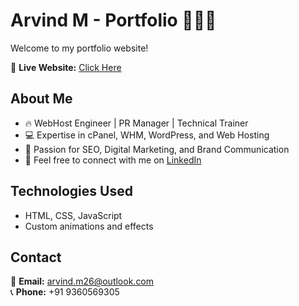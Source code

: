 # Arvind M - Portfolio 👨‍💻🚀

Welcome to my portfolio website!

🔗 **Live Website:** [Click Here](https://arvind.infinityfreeapp.com)

## About Me
- 🔥 WebHost Engineer | PR Manager | Technical Trainer
- 💻 Expertise in cPanel, WHM, WordPress, and Web Hosting
- 🎯 Passion for SEO, Digital Marketing, and Brand Communication
- 📩 Feel free to connect with me on [LinkedIn](https://www.linkedin.com/in/arvind-m-761786250/)

## Technologies Used
- HTML, CSS, JavaScript
- Custom animations and effects

## Contact
📧 **Email:** arvind.m26@outlook.com  
📞 **Phone:** +91 9360569305
